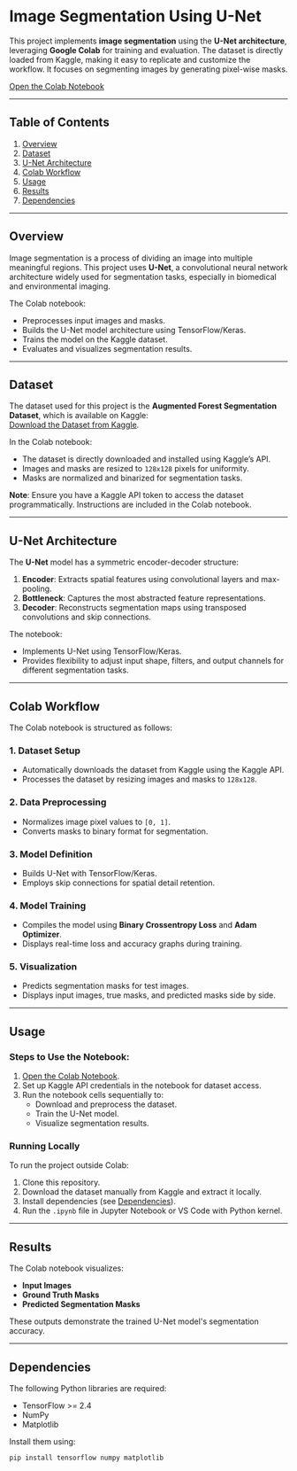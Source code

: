 # Image Segmentation Using U-Net

This project implements **image segmentation** using the **U-Net architecture**, leveraging **Google Colab** for training and evaluation. The dataset is directly loaded from Kaggle, making it easy to replicate and customize the workflow. It focuses on segmenting images by generating pixel-wise masks.

[Open the Colab Notebook](https://colab.research.google.com/drive/1tBKoZH-HV0F8APzJiP9wA1O0fU4UeOOw?usp=sharing)

---

## Table of Contents

1. [Overview](#overview)  
2. [Dataset](#dataset)  
3. [U-Net Architecture](#u-net-architecture)  
4. [Colab Workflow](#colab-workflow)  
5. [Usage](#usage)  
6. [Results](#results)  
7. [Dependencies](#dependencies)  

---

## Overview

Image segmentation is a process of dividing an image into multiple meaningful regions. This project uses **U-Net**, a convolutional neural network architecture widely used for segmentation tasks, especially in biomedical and environmental imaging.

The Colab notebook:
- Preprocesses input images and masks.
- Builds the U-Net model architecture using TensorFlow/Keras.
- Trains the model on the Kaggle dataset.
- Evaluates and visualizes segmentation results.

---

## Dataset

The dataset used for this project is the **Augmented Forest Segmentation Dataset**, which is available on Kaggle:  
[Download the Dataset from Kaggle](https://www.kaggle.com/datasets/quadeer15sh/augmented-forest-segmentation).

In the Colab notebook:
- The dataset is directly downloaded and installed using Kaggle’s API.
- Images and masks are resized to `128x128` pixels for uniformity.
- Masks are normalized and binarized for segmentation tasks.

**Note**: Ensure you have a Kaggle API token to access the dataset programmatically. Instructions are included in the Colab notebook.

---

## U-Net Architecture

The **U-Net** model has a symmetric encoder-decoder structure:
1. **Encoder**: Extracts spatial features using convolutional layers and max-pooling.
2. **Bottleneck**: Captures the most abstracted feature representations.
3. **Decoder**: Reconstructs segmentation maps using transposed convolutions and skip connections.

The notebook:
- Implements U-Net using TensorFlow/Keras.
- Provides flexibility to adjust input shape, filters, and output channels for different segmentation tasks.

---

## Colab Workflow

The Colab notebook is structured as follows:

### 1. Dataset Setup
- Automatically downloads the dataset from Kaggle using the Kaggle API.
- Processes the dataset by resizing images and masks to `128x128`.

### 2. Data Preprocessing
- Normalizes image pixel values to `[0, 1]`.  
- Converts masks to binary format for segmentation.

### 3. Model Definition
- Builds U-Net with TensorFlow/Keras.
- Employs skip connections for spatial detail retention.

### 4. Model Training
- Compiles the model using **Binary Crossentropy Loss** and **Adam Optimizer**.  
- Displays real-time loss and accuracy graphs during training.

### 5. Visualization
- Predicts segmentation masks for test images.
- Displays input images, true masks, and predicted masks side by side.

---

## Usage

### Steps to Use the Notebook:
1. [Open the Colab Notebook](https://colab.research.google.com/drive/1tBKoZH-HV0F8APzJiP9wA1O0fU4UeOOw?usp=sharing).  
2. Set up Kaggle API credentials in the notebook for dataset access.
3. Run the notebook cells sequentially to:
   - Download and preprocess the dataset.
   - Train the U-Net model.
   - Visualize segmentation results.

### Running Locally
To run the project outside Colab:
1. Clone this repository.
2. Download the dataset manually from Kaggle and extract it locally.
3. Install dependencies (see [Dependencies](#dependencies)).
4. Run the `.ipynb` file in Jupyter Notebook or VS Code with Python kernel.

---

## Results

The Colab notebook visualizes:
- **Input Images**  
- **Ground Truth Masks**  
- **Predicted Segmentation Masks**

These outputs demonstrate the trained U-Net model's segmentation accuracy.

---

## Dependencies

The following Python libraries are required:
- TensorFlow >= 2.4  
- NumPy  
- Matplotlib  

Install them using:
```bash
pip install tensorflow numpy matplotlib
